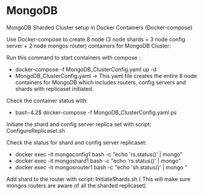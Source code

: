 # MongoDB
MongoDB Sharded Cluster setup in Docker Containers (Docker-compose)


Use Docker-compose to create 8 node (3 node shards + 3 node config server + 2 node mongos router) containers for MongoDB Cluster:

Run this command to start containers with compose : 
- docker-compose -f MongoDB_ClusterConfig.yaml up -d
- MongoDB_ClusterConfig.yaml -> This yaml file creates the entire 8 node containers for MongoDB which includes routers, config servers and shards with replicaset initiated.

Check the container status with:
- bash-4.2$ docker-compose -f MongoDB_ClusterConfig.yaml ps

Initiate the shard and config server replica set with script: ConfigureReplicaset.sh

Check the status for shard and config server replicaset:

- docker exec -it mongoconfig1 bash -c "echo 'rs.status()' | mongo"
- docker exec -it mongoshard1 bash -c "echo 'rs.status()' | mongo"
- docker exec -it mongosrouter1 bash -c "echo 'sh.status()' | mongo "

Add shard to the router with script: InitiateShards.sh ( This will make sure mongos routers are aware of all the sharded replicaset)
